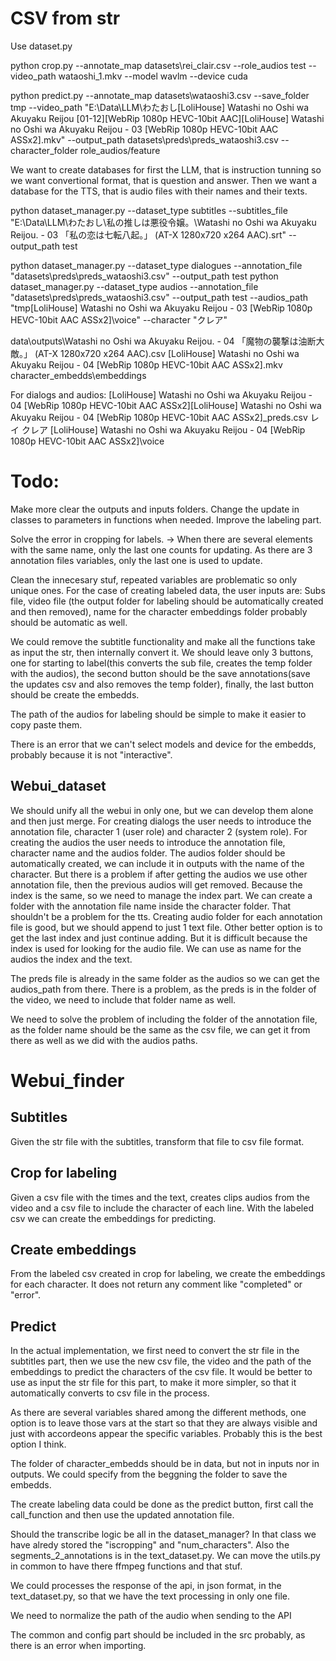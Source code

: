 # CSV from str
Use dataset.py 

python crop.py --annotate_map datasets\rei_clair.csv --role_audios test --video_path wataoshi_1.mkv --model wavlm --device cuda

python predict.py --annotate_map datasets\wataoshi3.csv --save_folder tmp --video_path "E:\Data\LLM\わたおし\[LoliHouse] Watashi no Oshi wa Akuyaku Reijou [01-12][WebRip 1080p HEVC-10bit AAC]\[LoliHouse] Watashi no Oshi wa Akuyaku Reijou - 03 [WebRip 1080p HEVC-10bit AAC ASSx2].mkv" --output_path datasets\preds\preds_wataoshi3.csv --character_folder role_audios/feature

We want to create databases for first the LLM, that is instruction tunning so we want convertional format, that is question and answer.
Then we want a database for the TTS, that is audio files with their names and their texts.

python dataset_manager.py --dataset_type subtitles --subtitles_file "E:\Data\LLM\わたおし\私の推しは悪役令嬢。\Watashi no Oshi wa Akuyaku Reijou. - 03 「私の恋は七転八起。」 (AT-X 1280x720 x264 AAC).srt" --output_path test

python dataset_manager.py --dataset_type dialogues --annotation_file "datasets\preds\preds_wataoshi3.csv" --output_path test
python dataset_manager.py --dataset_type audios --annotation_file "datasets\preds\preds_wataoshi3.csv" --output_path test --audios_path "tmp\[LoliHouse] Watashi no Oshi wa Akuyaku Reijou - 03 [WebRip 1080p HEVC-10bit AAC ASSx2]\voice" --character "クレア"


data\outputs\Watashi no Oshi wa Akuyaku Reijou. - 04 「魔物の襲撃は油断大敵。」 (AT-X 1280x720 x264 AAC).csv
[LoliHouse] Watashi no Oshi wa Akuyaku Reijou - 04 [WebRip 1080p HEVC-10bit AAC ASSx2].mkv
character_embedds\embeddings

For dialogs and audios:
[LoliHouse] Watashi no Oshi wa Akuyaku Reijou - 04 [WebRip 1080p HEVC-10bit AAC ASSx2]\[LoliHouse] Watashi no Oshi wa Akuyaku Reijou - 04 [WebRip 1080p HEVC-10bit AAC ASSx2]_preds.csv
レイ
クレア
[LoliHouse] Watashi no Oshi wa Akuyaku Reijou - 04 [WebRip 1080p HEVC-10bit AAC ASSx2]\voice

# Todo:
Make more clear the outputs and inputs folders.
Change the update in classes to parameters in functions when needed.
Improve the labeling part.

Solve the error in cropping for labels. -> When there are several elements with the same name, only the last one counts for updating.
As there are 3 annotation files variables, only the last one is used to update.

Clean the innecesary stuf, repeated variables are problematic so only unique ones.
For the case of creating labeled data, the user inputs are: Subs file, video file (the output folder for labeling should be automatically created and then removed), name for the character embeddings folder probably should be automatic as well.

We could remove the subtitle functionality and make all the functions take as input the str, then internally convert it.
We should leave only 3 buttons, one for starting to label(this converts the sub file, creates the temp folder with the audios), the second button should be the save annotations(save the updates csv and also removes the temp folder), finally, the last button should be create the embedds.

The path of the audios for labeling should be simple to make it easier to copy paste them.

There is an error that we can't select models and device for the embedds, probably because it is not "interactive".

## Webui_dataset
We should unify all the webui in only one, but we can develop them alone and then just merge.
For creating dialogs the user needs to introduce the annotation file, character 1 (user role) and character 2 (system role).
For creating the audios the user needs to introduce the annotation file, character name and the audios folder.
The audios folder should be automatically created, we can include it in outputs with the name of the character. But there is a problem if after getting the audios we use other annotation file, then the previous audios will get removed. Because the index is the same, so we need to manage the index part. We can create a folder with the annotation file name inside the character folder. That shouldn't be a problem for the tts.
Creating audio folder for each annotation file is good, but we should append to just 1 text file. Other better option is to get the last index and just continue adding. But it is difficult because the index is used for looking for the audio file. 
We can use as name for the audios the index and the text.

The preds file is already in the same folder as the audios so we can get the audios_path from there. 
There is a problem, as the preds is in the folder of the video, we need to include that folder name as well.

We need to solve the problem of including the folder of the annotation file, as the folder name should be the same as the csv file, we can get it from there as well as we did with the audios paths.

# Webui_finder
## Subtitles
Given the str file with the subtitles, transform that file to csv file format.
## Crop for labeling
Given a csv file with the times and the text, creates clips audios from the video and a csv file to include the character of each line.
With the labeled csv we can create the embeddings for predicting.
## Create embeddings
From the labeled csv created in crop for labeling, we create the embeddings for each character.
It does not return any comment like "completed" or "error".
## Predict
In the actual implementation, we first need to convert the str file in the subtitles part, then we use the new csv file, the video and the
path of the embeddings to predict the characters of the csv file.
It would be better to use as input the str file for this part, to make it more simpler, so that it automatically converts to csv file in the process.

As there are several variables shared among the different methods, one option is to leave those vars at the start so that they are always visible and just with accordeons appear the specific variables.
Probably this is the best option I think.

The folder of character_embedds should be in data, but not in inputs nor in outputs. We could specify from the beggning the folder to save the embedds.

The create labeling data could be done as the predict button, first call the call_function and then use the updated annotation file.

Should the transcribe logic be all in the dataset_manager? In that class we have alredy stored the "iscropping" and "num_characters". Also the segments_2_annotations is in the text_dataset.py. We can move the utils.py in common to have there ffmpeg functions and that stuf.

We could processes the response of the api, in json format, in the text_dataset.py, so that we have the text processing in only one file.

We need to normalize the path of the audio when sending to the API

The common and config part should be included in the src probably, as there is an error when importing.